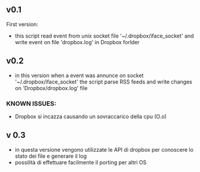 v0.1
----
First version:
* this script read event from unix socket file '~/.dropbox/iface_socket' 
  and write event on file 'dropbox.log' in Dropbox forlder
  
v0.2
----
* in this version when a event was annunce on socket '~/.dropbox/iface_socket'
  the script parse RSS feeds and write changes on 'Dropbox/dropbox.log' file
### KNOWN ISSUES: ### 
* Dropbox si incazza causando un sovraccarico della cpu (O.o)

v 0.3
-----
* in questa versione vengono utilizzate le API di dropbox per conoscere lo stato dei file e generare il log
* possilità di effettuare facilmente il porting per altri OS
